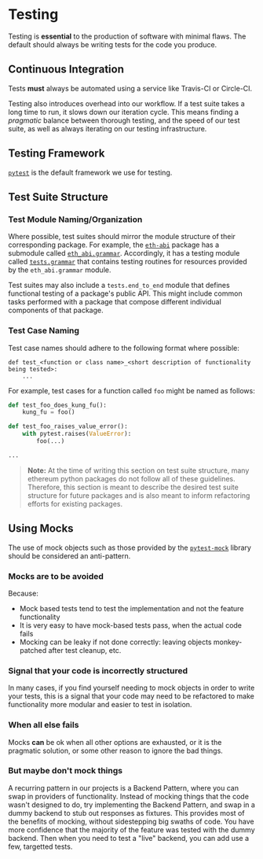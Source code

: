 # Testing

Testing is **essential** to the production of software with minimal flaws.  The
default should always be writing tests for the code you produce.

## Continuous Integration

Tests **must** always be automated using a service like Travis-CI or Circle-CI.

Testing also introduces overhead into our workflow.  If a test suite takes a
long time to run, it slows down our iteration cycle.  This means finding a
*pragmatic* balance between thorough testing, and the speed of our test suite,
as well as always iterating on our testing infrastructure.


## Testing Framework

[`pytest`](https://docs.pytest.org/en/latest/) is the default framework we use
for testing.


## Test Suite Structure

### Test Module Naming/Organization

Where possible, test suites should mirror the module structure of their
corresponding package.  For example, the
[`eth-abi`](https://github.com/ethereum/eth-abi) package has a submodule called
[`eth_abi.grammar`](https://github.com/ethereum/eth-abi/blob/master/eth_abi/grammar.py).
Accordingly, it has a testing module called
[`tests.grammar`](https://github.com/ethereum/eth-abi/blob/master/tests/grammar.py)
that contains testing routines for resources provided by the `eth_abi.grammar`
module.

Test suites may also include a `tests.end_to_end` module that defines
functional testing of a package's public API.  This might include common tasks
performed with a package that compose different individual components of that
package.

### Test Case Naming

Test case names should adhere to the following format where possible:

```
def test_<function or class name>_<short description of functionality being tested>:
    ...
```

For example, test cases for a function called `foo` might be named as follows:

```python
def test_foo_does_kung_fu():
    kung_fu = foo()

def test_foo_raises_value_error():
    with pytest.raises(ValueError):
        foo(...)

...
```

> **Note:** At the time of writing this section on test suite structure, many
> ethereum python packages do not follow all of these guidelines.  Therefore,
> this section is meant to describe the desired test suite structure for future
> packages and is also meant to inform refactoring efforts for existing
> packages.


## Using Mocks

The use of mock objects such as those provided by the
[`pytest-mock`](https://pypi.python.org/pypi/pytest-mock) library should be
considered an anti-pattern.

### Mocks are to be avoided

Because:

- Mock based tests tend to test the implementation and not the feature functionality
- It is very easy to have mock-based tests pass, when the actual code fails
- Mocking can be leaky if not done correctly: leaving objects monkey-patched after test cleanup, etc.

### Signal that your code is incorrectly structured

In many cases, if you find yourself needing to mock objects in order to write
your tests, this is a signal that your code may need to be refactored to make
functionality more modular and easier to test in isolation.

### When all else fails

Mocks **can** be ok when all other options are exhausted, or it is the pragmatic solution, or some other reason to ignore the bad things.

### But maybe don't mock things

A recurring pattern in our projects is a Backend Pattern, where you can swap in providers of functionality. Instead of mocking things that the code wasn't designed to do, try implementing the Backend Pattern, and swap in a dummy backend to stub out responses as fixtures. This provides most of the benefits of mocking, without sidestepping big swaths of code. You have more confidence that the majority of the feature was tested with the dummy backend. Then when you need to test a "live" backend, you can add use a few, targetted tests.

